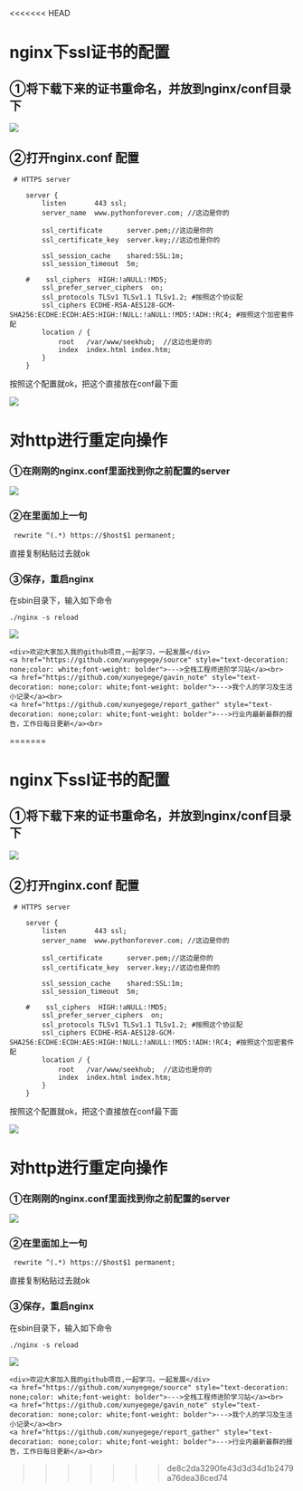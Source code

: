 <<<<<<< HEAD
# nginx下ssl证书的配置

## ①将下载下来的证书重命名，并放到nginx/conf目录下

![](https://raw.githubusercontent.com/xunyegege/picgo_repo/master/G%3A%5Cgithub%5Cpicgo_repo20181216110504.png)



## ②打开nginx.conf 配置

```linux
 # HTTPS server
    
    server {
        listen       443 ssl;
        server_name  www.pythonforever.com; //这边是你的

        ssl_certificate      server.pem;//这边是你的
        ssl_certificate_key  server.key;//这边也是你的

        ssl_session_cache    shared:SSL:1m;
        ssl_session_timeout  5m;

    #    ssl_ciphers  HIGH:!aNULL:!MD5;
        ssl_prefer_server_ciphers  on;
        ssl_protocols TLSv1 TLSv1.1 TLSv1.2; #按照这个协议配
        ssl_ciphers ECDHE-RSA-AES128-GCM-SHA256:ECDHE:ECDH:AES:HIGH:!NULL:!aNULL:!MD5:!ADH:!RC4; #按照这个加密套件配
        location / {
            root   /var/www/seekhub;  //这边也是你的
            index  index.html index.htm;
        }
    }
```

按照这个配置就ok，把这个直接放在conf最下面

![](https://raw.githubusercontent.com/xunyegege/picgo_repo/master/G%3A%5Cgithub%5Cpicgo_repo20181216111157.png)

# 对http进行重定向操作

###  ①在刚刚的nginx.conf里面找到你之前配置的server

![](https://raw.githubusercontent.com/xunyegege/picgo_repo/master/G%3A%5Cgithub%5Cpicgo_repo20181216111455.png)

### ②在里面加上一句

```linux
 rewrite ^(.*) https://$host$1 permanent;
```

直接复制粘贴过去就ok

### ③保存，重启nginx

在sbin目录下，输入如下命令

```linux
./nginx -s reload
```



![](https://raw.githubusercontent.com/xunyegege/picgo_repo/master/G%3A%5Cgithub%5Cpicgo_repo20181216111737.png)



```
<div>欢迎大家加入我的github项目,一起学习，一起发展</div>
<a href="https://github.com/xunyegege/source" style="text-decoration: none;color: white;font-weight: bolder">--->全栈工程师进阶学习站</a><br>
<a href="https://github.com/xunyegege/gavin_note" style="text-decoration: none;color: white;font-weight: bolder">--->我个人的学习及生活小记录</a><br>
<a href="https://github.com/xunyegege/report_gather" style="text-decoration: none;color: white;font-weight: bolder">--->行业内最新最群的报告，工作日每日更新</a><br>
```



=======
# nginx下ssl证书的配置

## ①将下载下来的证书重命名，并放到nginx/conf目录下

![](https://raw.githubusercontent.com/xunyegege/picgo_repo/master/G%3A%5Cgithub%5Cpicgo_repo20181216110504.png)



## ②打开nginx.conf 配置

```linux
 # HTTPS server
    
    server {
        listen       443 ssl;
        server_name  www.pythonforever.com; //这边是你的

        ssl_certificate      server.pem;//这边是你的
        ssl_certificate_key  server.key;//这边也是你的

        ssl_session_cache    shared:SSL:1m;
        ssl_session_timeout  5m;

    #    ssl_ciphers  HIGH:!aNULL:!MD5;
        ssl_prefer_server_ciphers  on;
        ssl_protocols TLSv1 TLSv1.1 TLSv1.2; #按照这个协议配
        ssl_ciphers ECDHE-RSA-AES128-GCM-SHA256:ECDHE:ECDH:AES:HIGH:!NULL:!aNULL:!MD5:!ADH:!RC4; #按照这个加密套件配
        location / {
            root   /var/www/seekhub;  //这边也是你的
            index  index.html index.htm;
        }
    }
```

按照这个配置就ok，把这个直接放在conf最下面

![](https://raw.githubusercontent.com/xunyegege/picgo_repo/master/G%3A%5Cgithub%5Cpicgo_repo20181216111157.png)

# 对http进行重定向操作

###  ①在刚刚的nginx.conf里面找到你之前配置的server

![](https://raw.githubusercontent.com/xunyegege/picgo_repo/master/G%3A%5Cgithub%5Cpicgo_repo20181216111455.png)

### ②在里面加上一句

```linux
 rewrite ^(.*) https://$host$1 permanent;
```

直接复制粘贴过去就ok

### ③保存，重启nginx

在sbin目录下，输入如下命令

```linux
./nginx -s reload
```



![](https://raw.githubusercontent.com/xunyegege/picgo_repo/master/G%3A%5Cgithub%5Cpicgo_repo20181216111737.png)



```
<div>欢迎大家加入我的github项目,一起学习，一起发展</div>
<a href="https://github.com/xunyegege/source" style="text-decoration: none;color: white;font-weight: bolder">--->全栈工程师进阶学习站</a><br>
<a href="https://github.com/xunyegege/gavin_note" style="text-decoration: none;color: white;font-weight: bolder">--->我个人的学习及生活小记录</a><br>
<a href="https://github.com/xunyegege/report_gather" style="text-decoration: none;color: white;font-weight: bolder">--->行业内最新最群的报告，工作日每日更新</a><br>
```



>>>>>>> de8c2da3290fe43d3d34d1b2479a76dea38ced74
